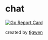 # chat

[![Go Report Card](https://goreportcard.com/badge/github.com/mlctrez/chat)](https://goreportcard.com/report/github.com/mlctrez/chat)

created by [tigwen](https://github.com/mlctrez/tigwen)
